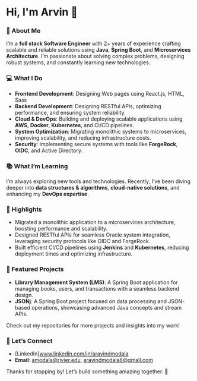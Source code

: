 # Hi, I'm Arvin 👋  

### 🌟 About Me  
I’m a **full stack Software Engineer** with 2+ years of experience crafting scalable and reliable solutions using **Java**, **Spring Boot**, and **Microservices Architecture**. I’m passionate about solving complex problems, designing robust systems, and constantly learning new technologies.  

### 💻 What I Do  
- **Frontend Development**: Designing Web pages using React.js, HTML, Sass
- **Backend Development**: Designing RESTful APIs, optimizing performance, and ensuring system reliability.  
- **Cloud & DevOps**: Building and deploying scalable applications using **AWS**, **Docker**, **Kubernetes**, and CI/CD pipelines.  
- **System Optimization**: Migrating monolithic systems to microservices, improving scalability, and reducing infrastructure costs.  
- **Security**: Implementing secure systems with tools like **ForgeRock**, **OIDC**, and Active Directory.  

### 📚 What I’m Learning  
I’m always exploring new tools and technologies. Recently, I’ve been diving deeper into **data structures & algorithms**, **cloud-native solutions**, and enhancing my **DevOps expertise**.  

### 🚀 Highlights  
- Migrated a monolithic application to a microservices architecture, boosting performance and scalability.  
- Designed RESTful APIs for seamless Oracle system integration, leveraging security protocols like OIDC and ForgeRock.  
- Built efficient CI/CD pipelines using **Jenkins** and **Kubernetes**, reducing deployment times and optimizing infrastructure.  

### 📂 Featured Projects  
- **Library Management System (LMS)**: A Spring Boot application for managing books, users, and transactions with a seamless backend design.  
- **JSONj**: A Spring Boot project focused on data processing and JSON-based operations, showcasing advanced Java concepts and stream APIs.  

Check out my repositories for more projects and insights into my work!  

### 🤝 Let’s Connect  
- [LinkedIn]www.linkedin.com/in/aravindmodala  
- **Email**: amodala@rivier.edu, aravindmodala8@gmail.com 

Thanks for stopping by! Let’s build something amazing together. 🌟
